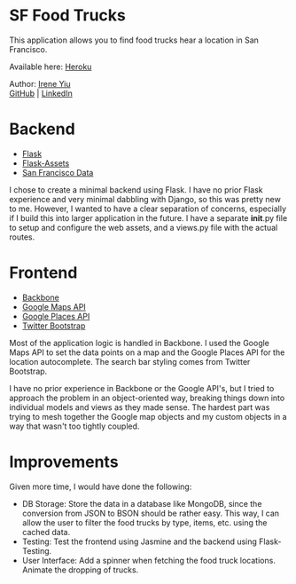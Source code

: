 # SF Food Trucks

This application allows you to find food trucks hear a location in San Francisco.

Available here: [Heroku](http://sf-nom.herokuapp.com)

Author: [Irene Yiu](http://www.ireneyiu.com)  
[GitHub](http://github.com/ireneyiu) | [LinkedIn](http://www.linkedin.com/in/ireneyiu)

# Backend

- [Flask](http://flask.pocoo.org/)
- [Flask-Assets](http://flask-assets.readthedocs.org/en/latest/)
- [San Francisco Data](https://data.sfgov.org/Permitting/Mobile-Food-Facility-Permit/rqzj-sfat)

I chose to create a minimal backend using Flask. I have no prior Flask experience and very minimal dabbling with Django, so this was pretty new to me. However, I wanted to have a clear separation of concerns, especially if I build this into larger application in the future. I have a separate __init__.py file to setup and configure the web assets, and a views.py file with the actual routes. 

# Frontend

- [Backbone](http://backbonejs.org/)
- [Google Maps API](https://developers.google.com/maps/)
- [Google Places API](https://developers.google.com/places/)
- [Twitter Bootstrap](http://getbootstrap.com/)

Most of the application logic is handled in Backbone. I used the Google Maps API to set the data points on a map and the Google Places API for the location autocomplete. The search bar styling comes from Twitter Bootstrap.

I have no prior experience in Backbone or the Google API's, but I tried to approach the problem in an object-oriented way, breaking things down into individual models and views as they made sense. The hardest part was trying to mesh together the Google map objects and my custom objects in a way that wasn't too tightly coupled.

# Improvements

Given more time, I would have done the following:

- DB Storage: Store the data in a database like MongoDB, since the conversion from JSON to BSON should be rather easy. This way, I can allow the user to filter the food trucks by type, items, etc. using the cached data.
- Testing: Test the frontend using Jasmine and the backend using Flask-Testing.
- User Interface: Add a spinner when fetching the food truck locations. Animate the dropping of trucks.